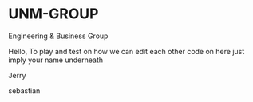 # UNM-GROUP
Engineering & Business Group


Hello, To play and test on how we can edit each other code on here just imply your  name underneath

Jerry

sebastian 
